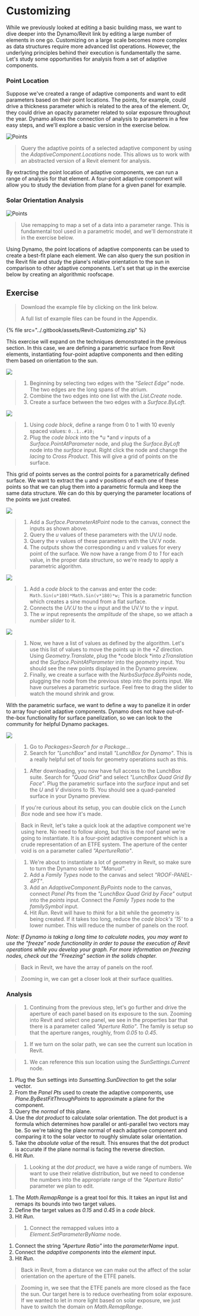 # Customizing

While we previously looked at editing a basic building mass, we want to dive deeper into the Dynamo/Revit link by editing a large number of elements in one go. Customizing on a large scale becomes more complex as data structures require more advanced list operations. However, the underlying principles behind their execution is fundamentally the same. Let's study some opportunities for analysis from a set of adaptive components.

### Point Location

Suppose we've created a range of adaptive components and want to edit parameters based on their point locations. The points, for example, could drive a thickness parameter which is related to the area of the element. Or, they could drive an opacity parameter related to solar exposure throughout the year. Dynamo allows the connection of analysis to parameters in a few easy steps, and we'll explore a basic version in the exercise below.

![Points](../.gitbook/assets/points.jpg)

> Query the adaptive points of a selected adaptive component by using the _AdaptiveComponent.Locations_ node. This allows us to work with an abstracted version of a Revit element for analysis.

By extracting the point location of adaptive components, we can run a range of analysis for that element. A four-point adaptive component will allow you to study the deviation from plane for a given panel for example.

### Solar Orientation Analysis

![Points](../.gitbook/assets/points.jpg)

> Use remapping to map a set of a data into a parameter range. This is fundamental tool used in a parametric model, and we'll demonstrate it in the exercise below.

Using Dynamo, the point locations of adaptive components can be used to create a best-fit plane each element. We can also query the sun position in the Revit file and study the plane's relative orientation to the sun in comparison to other adaptive components. Let's set that up in the exercise below by creating an algorithmic roofscape.

## Exercise

> Download the example file by clicking on the link below.
>
> A full list of example files can be found in the Appendix.

{% file src="../.gitbook/assets/Revit-Customizing.zip" %}

This exercise will expand on the techniques demonstrated in the previous section. In this case, we are defining a parametric surface from Revit elements, instantiating four-point adaptive components and then editing them based on orientation to the sun.

![](<../.gitbook/assets/customizing - exercise 01.jpg>)

> 1. Beginning by selecting two edges with the _"Select Edge"_ node. The two edges are the long spans of the atrium.
> 2. Combine the two edges into one list with the _List.Create_ node.
> 3. Create a surface between the two edges with a _Surface.ByLoft_.

![](<../.gitbook/assets/customizing - exercise 02.jpg>)

> 1. Using _code block_, define a range from 0 to 1 with 10 evenly spaced values: `0..1..#10;`
> 2. Plug the _code block_ into the \*u \*and _v_ inputs of a _Surface.PointAtParameter_ node, and plug the _Surface.ByLoft_ node into the _surface_ input. Right click the node and change the _lacing_ to _Cross Product_. This will give a grid of points on the surface.

This grid of points serves as the control points for a parametrically defined surface. We want to extract the u and v positions of each one of these points so that we can plug them into a parametric formula and keep the same data structure. We can do this by querying the parameter locations of the points we just created.

![](<../.gitbook/assets/customizing - exercise 03.jpg>)

> 1. Add a _Surface.ParameterAtPoint_ node to the canvas, connect the inputs as shown above.
> 2. Query the _u_ values of these parameters with the UV.U node.
> 3. Query the _v_ values of these parameters with the UV.V node.
> 4. The outputs show the corresponding _u_ and _v_ values for every point of the surface. We now have a range from _0_ to _1_ for each value, in the proper data structure, so we're ready to apply a parametric algorithm.

![](<../.gitbook/assets/customizing - exercise 04.jpg>)

> 1. Add a _code block_ to the canvas and enter the code: `Math.Sin(u*180)*Math.Sin(v*180)*w;` This is a parametric function which creates a sine mound from a flat surface.
> 2. Connects the _UV.U_ to the _u_ input and the UV.V to the _v_ input.
> 3. The _w_ input represents the _amplitude_ of the shape, so we attach a _number slider_ to it.

![](<../.gitbook/assets/customizing - exercise 05.jpg>)

> 1. Now, we have a list of values as defined by the algorithm. Let's use this list of values to move the points up in the _+Z_ direction. Using _Geometry.Translate_, plug the \*code block \*into _zTranslation_ and the _Surface.PointAtParameter_ into the _geometry_ input. You should see the new points displayed in the Dynamo preview.
> 2. Finally, we create a surface with the _NurbsSurface.ByPoints_ node, plugging the node from the previous step into the points input. We have ourselves a parametric surface. Feel free to drag the slider to watch the mound shrink and grow.

With the parametric surface, we want to define a way to panelize it in order to array four-point adaptive components. Dynamo does not have out-of-the-box functionality for surface panelization, so we can look to the community for helpful Dynamo packages.

![](<../.gitbook/assets/customizing - exercise 06.jpg>)

> 1. Go to _Packages>Search for a Package..._
> 2. Search for _"LunchBox"_ and install _"LunchBox for Dynamo"_. This is a really helpful set of tools for geometry operations such as this.

> 1. After downloading, you now have full access to the LunchBox suite. Search for _"Quad Grid"_ and select _"LunchBox Quad Grid By Face"_. Plug the parametric surface into the _surface_ input and set the _U_ and _V_ divisions to _15_. You should see a quad-paneled surface in your Dynamo preview.

> If you're curious about its setup, you can double click on the _Lunch Box_ node and see how it's made.

> Back in Revit, let's take a quick look at the adaptive component we're using here. No need to follow along, but this is the roof panel we're going to instantiate. It is a four-point adaptive component which is a crude representation of an ETFE system. The aperture of the center void is on a parameter called _"ApertureRatio"_.

> 1. We're about to instantiate a lot of geometry in Revit, so make sure to turn the Dynamo solver to _"Manual"_.
> 2. Add a _Family Types_ node to the canvas and select _"ROOF-PANEL-4PT"_.
> 3. Add an _AdaptiveComponent.ByPoints_ node to the canvas, connect _Panel Pts_ from the _"LunchBox Quad Grid by Face"_ output into the _points_ input. Connect the _Family Types_ node to the _familySymbol_ input.
> 4. Hit _Run_. Revit will have to _think_ for a bit while the geometry is being created. If it takes too long, reduce the _code block's '15'_ to a lower number. This will reduce the number of panels on the roof.

_Note: If Dynamo is taking a long time to calculate nodes, you may want to use the "freeze" node functionality in order to pause the execution of Revit operations while you develop your graph. For more information on freezing nodes, check out the "Freezing" section in the solids chapter._

> Back in Revit, we have the array of panels on the roof.

> Zooming in, we can get a closer look at their surface qualities.

### Analysis

> 1. Continuing from the previous step, let's go further and drive the aperture of each panel based on its exposure to the sun. Zooming into Revit and select one panel, we see in the properties bar that there is a parameter called _"Aperture Ratio"_. The family is setup so that the aperture ranges, roughly, from _0.05_ to _0.45_.

> 1. If we turn on the solar path, we can see the current sun location in Revit.

> 1. We can reference this sun location using the _SunSettings.Current_ node.

1. Plug the Sun settings into _Sunsetting.SunDirection_ to get the solar vector.
2. From the _Panel Pts_ used to create the adaptive components, use _Plane.ByBestFitThroughPoints_ to approximate a plane for the component.
3. Query the _normal_ of this plane.
4. Use the _dot product_ to calculate solar orientation. The dot product is a formula which determines how parallel or anti-parallel two vectors may be. So we're taking the plane normal of each adaptive component and comparing it to the solar vector to roughly simulate solar orientation.
5. Take the _absolute value_ of the result. This ensures that the dot product is accurate if the plane normal is facing the reverse direction.
6. Hit _Run_.

> 1. Looking at the _dot product_, we have a wide range of numbers. We want to use their relative distribution, but we need to condense the numbers into the appropriate range of the _"Aperture Ratio"_ parameter we plan to edit.

1. The _Math.RemapRange_ is a great tool for this. It takes an input list and remaps its bounds into two target values.
2. Define the target values as _0.15_ and _0.45_ in a _code block_.
3. Hit _Run_.

> 1. Connect the remapped values into a _Element.SetParameterByName_ node.

1. Connect the string _"Aperture Ratio"_ into the _parameterName_ input.
2. Connect the _adaptive components_ into the _element_ input.
3. Hit _Run_.

> Back in Revit, from a distance we can make out the affect of the solar orientation on the aperture of the ETFE panels.

> Zooming in, we see that the ETFE panels are more closed as the face the sun. Our target here is to reduce overheating from solar exposure. If we wanted to let in more light based on solar exposure, we just have to switch the domain on _Math.RemapRange_.
